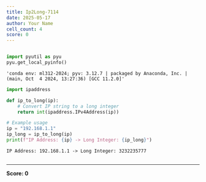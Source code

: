 ```yaml
---
title: Ip2Long-7114
date: 2025-05-17
author: Your Name
cell_count: 4
score: 0
---
```


```python

```


```python
import pyutil as pyu
pyu.get_local_pyinfo()
```




    'conda env: ml312-2024; pyv: 3.12.7 | packaged by Anaconda, Inc. | (main, Oct  4 2024, 13:27:36) [GCC 11.2.0]'




```python
import ipaddress

def ip_to_long(ip):
    # Convert IP string to a long integer
    return int(ipaddress.IPv4Address(ip))

# Example usage
ip = "192.168.1.1"
ip_long = ip_to_long(ip)
print(f"IP Address: {ip} -> Long Integer: {ip_long}")
```

    IP Address: 192.168.1.1 -> Long Integer: 3232235777



```python

```


---
**Score: 0**
